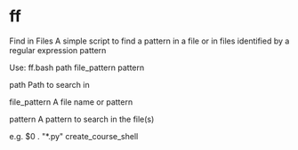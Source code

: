 ff
==

Find in Files
A simple script to find a pattern in a file or in files identified by a regular expression pattern

Use: ff.bash path file_pattern pattern

path		Path to search in

file_pattern	A file name or pattern

pattern		A pattern to search in the file(s)

e.g.	$0 . "*.py" create_course_shell
